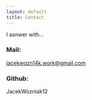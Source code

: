 ```yaml
---
layout: default
title: Contact
---
```


I asnwer with...
### Mail: 
jacekwozn14k.work@gmail.com

### Github:
JacekWozniak12